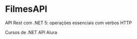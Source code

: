 # FilmesAPI
 
 API Rest com .NET 5: operações essenciais com verbos HTTP
 
 Cursos de .NET API Alura
